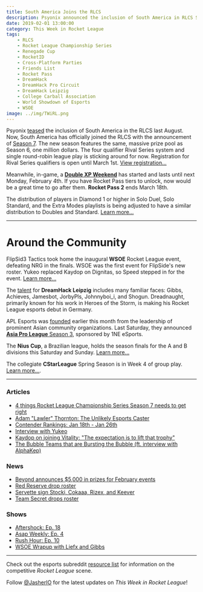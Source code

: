 ```yaml
---
title: South America Joins the RLCS
description: Psyonix announced the inclusion of South America in RLCS Season 7.
date: 2019-02-01 13:00:00
category: This Week in Rocket League
tags:
    - RLCS
    - Rocket League Championship Series
    - Renegade Cup
    - RocketID
    - Cross-Platform Parties
    - Friends List
    - Rocket Pass
    - DreamHack
    - DreamHack Pro Circuit
    - DreamHack Leipzig
    - College Carball Association
    - World Showdown of Esports
    - WSOE
image: ../img/TWiRL.png
---
```


Psyonix [teased](https://www.rocketleagueesports.com/news/let-s-talk----south-america/) the inclusion of South America in the RLCS last August. Now, South America has officially joined the RLCS with the announcement of [Season 7](https://www.rocketleagueesports.com/news/introducing-rlcs-season-7/). The new season features the same, massive prize pool as Season 6, one million dollars. The four qualifier Rival Series system and single round-robin league play is sticking around for now. Registration for Rival Series qualifiers is open until March 1st. [View registration...](http://smash.gg/RLCS7)

Meanwhile, in-game, a [**Double XP Weekend**](https://www.rocketleague.com/news/2xp-weekend-starts-january-31/) has started and lasts until next Monday, February 4th. If you have Rocket Pass tiers to unlock, now would be a great time to go after them. **Rocket Pass 2** ends March 18th.

The distribution of players in Diamond 1 or higher in Solo Duel, Solo Standard, and the Extra Modes playlists is being adjusted to have a similar distribution to Doubles and Standard. [Learn more...](https://www.reddit.com/r/RocketLeague/comments/als8sh/happening_now_season_9_rank_recalibration/)

---

# Around the Community

FlipSid3 Tactics took home the inaugural **WSOE** Rocket League event, defeating NRG in the finals. WSOE was the first event for FlipSide's new roster. Yukeo replaced Kaydop on Dignitas, so Speed stepped in for the event. [Learn more...](https://liquipedia.net/rocketleague/World_Showdown_of_Esports/4)

The [talent](https://twitter.com/DreamHackRL/status/1090678532869505024) for **DreamHack Leipzig** includes many familiar faces: Gibbs, Achieves, Jamesbot, JorbyPls, Johnnyboi_i, and Shogun. Dreadnaught, primarily known for his work in Heroes of the Storm, is making his Rocket League esports debut in Germany.

APL Esports was [founded](https://twitter.com/apl_esports/status/1086948754693836801) earlier this month from the leadership of prominent Asian community organizations. Last Saturday, they announced [**Asia Pro League** Season 3](https://smash.gg/tournament/asia-pro-league-3-0/details), sponsored by 1NE eSports.

The **Nius Cup**, a Brazilian league, holds the season finals for the A and B divisions this Saturday and Sunday. [Learn more...](https://www.reddit.com/r/RocketLeagueEsports/comments/alkohe/the_best_brazilian_rocket_league_teams_fight_in/)

The collegiate **CStarLeague** Spring Season is in Week 4 of group play. [Learn more...](https://cstarleague.com/rl/standings).

---

### Articles

- [4 things Rocket League Championship Series Season 7 needs to get right](https://www.dailyesports.gg/5-things-rocket-league-championship-series-season-7-needs-to-get-right/)
- [Adam "Lawler" Thornton: The Unlikely Esports Caster](https://thegamehaus.com/adam-lawler-thornton-the-unlikely-esports-caster/2019/01/25/)
- [Contender Rankings: Jan 18th - Jan 26th](https://www.reddit.com/r/RocketLeagueEsports/comments/all88j/na_contender_rankings_weeks_0118_0126/)
- [Interview with Yukeo](http://dignitas.gg/articles/news/rocket-league/13367/interview-with-new-dignitas-rocket-league-player-yukeo)
- [Kaydop on joining Vitality: "The expectation is to lift that trophy"](https://rocketeers.gg/interview-kaydop-renault-vitality-dignitas-transfer/)
- [The Bubble Teams that are Bursting the Bubble (ft. interview with AlphaKep)](https://www.reddit.com/r/RocketLeagueEsports/comments/aldfje/the_bubble_teams_that_are_bursting_the_bubble_ft/)

### News

- [Beyond announces \$5,000 in prizes for February events](https://twitter.com/TeamBeyondnet/status/1090355492222832641)
- [Red Reserve drop roster](https://twitter.com/TripleTroubleRL/status/1090986506905358336)
- [Servette sign Stocki, Cokaaa, Rizex, and Keever](https://twitter.com/ServetteEsports/status/1088840887143149568)
- [Team Secret drops roster](https://twitter.com/FreaKiiRL/status/1089674596620615682)

### Shows

- [Aftershock: Ep. 18](https://www.youtube.com/watch?v=autcMgVKg4E&feature=youtu.be)
- [Asap Weekly: Ep. 4](https://asapweekly.podbean.com/e/rocket-league-4-on-the-flipsid3-of-wsoe/)
- [Rush Hour: Ep. 10](https://www.youtube.com/watch?v=Qb3UexOFDCs)
- [WSOE Wrapup with Liefx and Gibbs](https://www.youtube.com/watch?v=2iyPZxXOqvc&feature=youtu.be)

---

Check out the esports subreddit [resource list](https://www.reddit.com/r/RocketLeagueEsports/wiki/links) for information on the competitive _Rocket League_ scene.

Follow [@JasherIO](https://twitter.com/JasherIO) for the latest updates on _This Week in Rocket League_!
